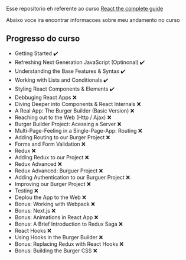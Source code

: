 Esse repositorio eh referente ao curso [React the complete guide](https://www.udemy.com/course/react-the-complete-guide-incl-redux/)

Abaixo voce ira encontrar informacoes sobre meu andamento no curso<br>

## Progresso do curso

- Getting Started :heavy_check_mark:
- Refreshing Next Generation JavaScript (Optinonal) :heavy_check_mark:
- Understanding the Base Features & Syntax :heavy_check_mark:
- Working with Lists and Conditionals :heavy_check_mark:
- Styling React Components & Elements :heavy_check_mark:
- Debbuging React Apps :x:
- Diving Deeper into Components & React Internals :x:
- A Real App: The Burger Builder (Basic Version) :x:
- Reaching out to the Web (Http / Ajax) :x:
- Burger Builder Project: Acessing a Server :x:
- Multi-Page-Feeling in a Single-Page-App: Routing :x:
- Adding Routing to our Burger Project :x:
- Forms and Form Validation :x:
- Redux :x:
- Adding Redux to our Project :x:
- Redux Advanced :x:
- Redux Advanced: Burguer Project :x:
- Adding Authentication to our Burguer Project :x:
- Improving our Burger Project :x:
- Testing :x:
- Deplou the App to the Web :x:
- Bonus: Working with Webpack :x:
- Bonus: Next.js :x:
- Bonus: Animations in React App :x:
- Bonus: A Brief Introduction to Redux Saga :x:
- React Hooks :x:
- Using Hooks in the Burger Builder :x:
- Bonus: Replacing Redux with React Hooks :x:
- Bonus: Building the Burger CSS :x:

